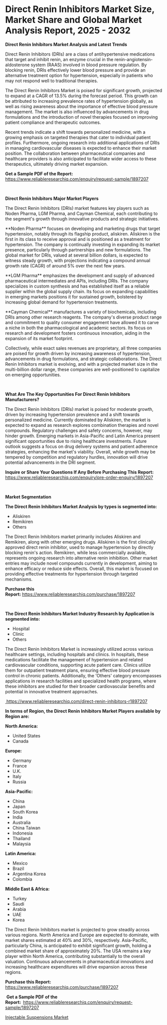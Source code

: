 <p><h1>Direct Renin Inhibitors Market Size, Market Share and Global Market Analysis Report, 2025 - 2032</h1></p><p><strong>Direct Renin Inhibitors Market Analysis and Latest Trends</strong></p>
<p><p>Direct Renin Inhibitors (DRIs) are a class of antihypertensive medications that target and inhibit renin, an enzyme crucial in the renin-angiotensin-aldosterone system (RAAS) involved in blood pressure regulation. By blocking renin, DRIs effectively lower blood pressure and provide an alternative treatment option for hypertension, especially in patients who may not respond well to traditional therapies.</p><p>The Direct Renin Inhibitors Market is poised for significant growth, projected to expand at a CAGR of 13.5% during the forecast period. This growth can be attributed to increasing prevalence rates of hypertension globally, as well as rising awareness about the importance of effective blood pressure management. The market is also influenced by advancements in drug formulations and the introduction of novel therapies focused on improving patient compliance and therapeutic outcomes.</p><p>Recent trends indicate a shift towards personalized medicine, with a growing emphasis on targeted therapies that cater to individual patient profiles. Furthermore, ongoing research into additional applications of DRIs in managing cardiovascular diseases is expected to enhance their market position. The collaboration between pharmaceutical companies and healthcare providers is also anticipated to facilitate wider access to these therapeutics, ultimately driving market expansion.</p></p>
<p><strong>Get a Sample PDF of the Report:&nbsp;</strong> <a href="https://www.reliableresearchiq.com/enquiry/request-sample/1897207?utm_campaign=2297&utm_medium=2&utm_source=Github&utm_content=ia&utm_term=08032025&utm_id=direct-renin-inhibitors">https://www.reliableresearchiq.com/enquiry/request-sample/1897207</a></p>
<p>&nbsp;</p>
<p><strong>Direct Renin Inhibitors Major Market Players</strong></p>
<p><p>The Direct Renin Inhibitors (DRIs) market features key players such as Noden Pharma, LGM Pharma, and Cayman Chemical, each contributing to the segment's growth through innovative products and strategic initiatives.</p><p>**Noden Pharma** focuses on developing and marketing drugs that target hypertension, notably through its flagship product, aliskiren. Aliskiren is the first in its class to receive approval and is positioned as a treatment for hypertension. The company is continually investing in expanding its market presence, particularly through partnerships and new formulations. The global market for DRIs, valued at several billion dollars, is expected to witness steady growth, with projections indicating a compound annual growth rate (CAGR) of around 5% over the next few years.</p><p>**LGM Pharma** emphasizes the development and supply of advanced pharmaceutical intermediates and APIs, including DRIs. The company specializes in custom synthesis and has established itself as a reliable supplier within the global supply chain. Its focus on expanding capabilities in emerging markets positions it for sustained growth, bolstered by increasing global demand for hypertension treatments.</p><p>**Cayman Chemical** manufactures a variety of biochemicals, including DRIs among other research reagents. The company's diverse product range and commitment to quality consumer engagement have allowed it to carve a niche in both the pharmacological and academic sectors. Its focus on research and development fosters continuous innovation, aiding in the expansion of its market footprint.</p><p>Collectively, while exact sales revenues are proprietary, all three companies are poised for growth driven by increasing awareness of hypertension, advancements in drug formulations, and strategic collaborations. The Direct Renin Inhibitors market is evolving, and with a projected market size in the multi-billion dollar range, these companies are well-positioned to capitalize on emerging opportunities.</p></p>
<p>&nbsp;</p>
<p><strong>What Are The Key Opportunities For Direct Renin Inhibitors Manufacturers?</strong></p>
<p><p>The Direct Renin Inhibitors (DRIs) market is poised for moderate growth, driven by increasing hypertension prevalence and a shift towards personalized medicine. Currently dominated by Aliskiren, the market is expected to expand as research explores combination therapies and novel compounds. Regulatory challenges and safety concerns, however, may hinder growth. Emerging markets in Asia-Pacific and Latin America present significant opportunities due to rising healthcare investments. Future outlook suggests a focus on drug delivery systems and patient adherence strategies, enhancing the market's viability. Overall, while growth may be tempered by competition and regulatory hurdles, innovation will drive potential advancements in the DRI segment.</p></p>
<p><strong>Inquire or Share Your Questions If Any Before Purchasing This Report:</strong> <a href="https://www.reliableresearchiq.com/enquiry/pre-order-enquiry/1897207?utm_campaign=2297&utm_medium=2&utm_source=Github&utm_content=ia&utm_term=08032025&utm_id=direct-renin-inhibitors">https://www.reliableresearchiq.com/enquiry/pre-order-enquiry/1897207</a></p>
<p>&nbsp;</p>
<p><strong>Market Segmentation</strong></p>
<p><strong>The Direct Renin Inhibitors Market Analysis by types is segmented into:</strong></p>
<p><ul><li>Aliskiren</li><li>Remikiren</li><li>Others</li></ul></p>
<p><p>The Direct Renin Inhibitors market primarily includes Aliskiren and Remikiren, along with other emerging drugs. Aliskiren is the first clinically approved direct renin inhibitor, used to manage hypertension by directly blocking renin's action. Remikiren, while less commercially available, represents ongoing research into alternative renin inhibition. Other market entries may include novel compounds currently in development, aiming to enhance efficacy or reduce side effects. Overall, this market is focused on providing effective treatments for hypertension through targeted mechanisms.</p></p>
<p><strong>Purchase this Report:&nbsp;</strong><a href="https://www.reliableresearchiq.com/purchase/1897207?utm_campaign=2297&utm_medium=2&utm_source=Github&utm_content=ia&utm_term=08032025&utm_id=direct-renin-inhibitors">https://www.reliableresearchiq.com/purchase/1897207</a></p>
<p>&nbsp;</p>
<p><strong>The Direct Renin Inhibitors Market Industry Research by Application is segmented into:</strong></p>
<p><ul><li>Hospital</li><li>Clinic</li><li>Others</li></ul></p>
<p><p>The Direct Renin Inhibitors Market is increasingly utilized across various healthcare settings, including hospitals and clinics. In hospitals, these medications facilitate the management of hypertension and related cardiovascular conditions, supporting acute patient care. Clinics utilize them for outpatient treatment plans, ensuring effective blood pressure control in chronic patients. Additionally, the 'Others' category encompasses applications in research facilities and specialized health programs, where these inhibitors are studied for their broader cardiovascular benefits and potential in innovative treatment approaches.</p></p>
<p><a href="https://www.reliableresearchiq.com/direct-renin-inhibitors-r1897207?utm_campaign=2297&utm_medium=2&utm_source=Github&utm_content=ia&utm_term=08032025&utm_id=direct-renin-inhibitors">&nbsp;https://www.reliableresearchiq.com/direct-renin-inhibitors-r1897207</a></p>
<p><strong>In terms of Region, the Direct Renin Inhibitors Market Players available by Region are:</strong></p>
<p>
    <p> <strong> North America: </strong>
        <ul>
            <li>United States</li>
            <li>Canada</li>
        </ul>
        </p> 
    <p> <strong> Europe: </strong>
        <ul>
            <li>Germany</li>
            <li>France</li>
            <li>U.K.</li>
            <li>Italy</li>
            <li>Russia</li>
        </ul>
        </p> 
    <p> <strong> Asia-Pacific: </strong>
        <ul>
            <li>China</li>
            <li>Japan</li>
            <li>South Korea</li>
            <li>India</li>
            <li>Australia</li>
            <li>China Taiwan</li>
            <li>Indonesia</li>
            <li>Thailand</li>
            <li>Malaysia</li>
        </ul>
        </p> 
    <p> <strong> Latin America: </strong>
        <ul>
            <li>Mexico</li>
            <li>Brazil</li>
            <li>Argentina Korea</li>
            <li>Colombia</li>
        </ul>
        </p> 
    <p> <strong> Middle East & Africa: </strong>
        <ul>
            <li>Turkey</li>
            <li>Saudi</li>
            <li>Arabia</li>
            <li>UAE</li>
            <li>Korea</li>
        </ul>
    </p>
    </p>
<p><p>The Direct Renin Inhibitors market is projected to grow steadily across various regions. North America and Europe are expected to dominate, with market shares estimated at 40% and 30%, respectively. Asia-Pacific, particularly China, is anticipated to exhibit significant growth, holding a combined market share of approximately 20%. The USA remains a key player within North America, contributing substantially to the overall valuation. Continuous advancements in pharmaceutical innovations and increasing healthcare expenditures will drive expansion across these regions.</p></p>
<p><strong>Purchase this Report: </strong><a href="https://www.reliableresearchiq.com/purchase/1897207?utm_campaign=2297&utm_medium=2&utm_source=Github&utm_content=ia&utm_term=08032025&utm_id=direct-renin-inhibitors">https://www.reliableresearchiq.com/purchase/1897207</a></p>
<p>&nbsp;<strong>Get a Sample PDF of the Report:&nbsp;&nbsp;</strong><a href="https://www.reliableresearchiq.com/enquiry/request-sample/1897207?utm_campaign=2297&utm_medium=2&utm_source=Github&utm_content=ia&utm_term=08032025&utm_id=direct-renin-inhibitors">https://www.reliableresearchiq.com/enquiry/request-sample/1897207</a></p>
<p><strong></strong></p>
<p><p><a href="https://github.com/AngelaWalsh696/Market-Research-Report-List-1/blob/main/injectable-suspensions-market.md?utm_campaign=2297&utm_medium=2&utm_source=Github&utm_content=ia&utm_term=08032025&utm_id=direct-renin-inhibitors">Injectable Suspensions Market</a></p></p>